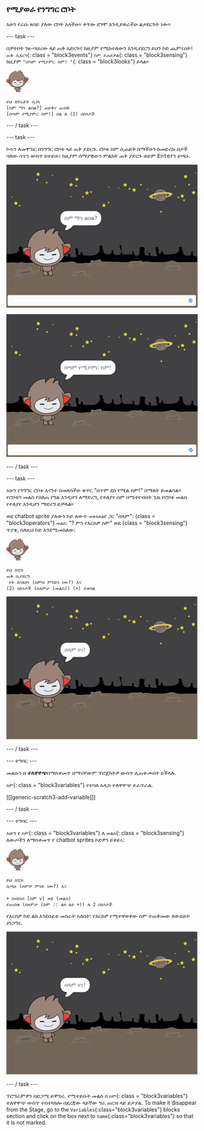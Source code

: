 ## የሚያወራ የንግግር ሮቦት

አሁን የራሱ ጸባይ ያለው ሮቦት አላችሁ። ቀጥሎ ደግሞ እንዲያወራችሁ ልታደርጉት ነው።

\--- task \---

በቻትቦት ገጸ-ባህሪው ላይ ጠቅ አድርጉና ከዚያም የሚከተለውን እንዲያደርግ ይህን ኮድ ጨምሩበት፤ `ጠቅ ሲደረግ`{: class = "block3events"} `ስም ይጠይቃል`{: class = "block3sensing"} ከዚያም `"በጣም የሚያምር ስም! "`{: class = "block3looks"} ይላል።

![nano sprite](images/nano-sprite.png)

```blocks3
ይህ ስፕራይት ሲነካ
[ስም ማን ልበል?] ጠይቅና ጠብቅ
[በጣም የሚያምር ስም!] በል ለ (2) ሰከንዶች
```

\--- / task \---

\--- task \---

ኮዱን ለመሞከር በንግግር ሮቦቱ ላይ ጠቅ ያድርጉ. ሮቦቱ ስም ሲጠይቅ ስማችሁን ከመድረኩ በታች ባለው ሳጥን ውስጥ ይተይቡ፣ ከዚያም ሰማያዊውን ምልክት ጠቅ ያድርጉ ወይም <kbd>Enter</kbd>ን ይጫኑ.

![የ ChatBot ምላሽ በመሞከር ላይ](images/chatbot-ask-test1.png)

![የ ChatBot ምላሽ በመሞከር ላይ](images/chatbot-ask-test2.png)

\--- / task \---

\--- task \---

አሁን የንግግር ሮቦቱ እናንተ በመለሳችሁ ቁጥር "በጥም ደስ የሚል ስም!" በማለት ይመልሳል። የሮቦቱን መልስ የበለጠ የግል እንዲሆን ለማድረግ, የተለያየ ስም በሚተየብበት ጊዜ የሮቦቱ መልስ የተለያየ እንዲሆን ማድረግ ይቻላል።

ወደ chatbot sprite ያለውን ኮድ ለውጥ `መቀላቀል`የ ጋር "ሰላም": {class = "block3operators"} `መልስ`: "? ምን የእርስዎ ስም" ወደ {class = "block3sensing"} ጥያቄ, ስለዚህ ኮድ እንደሚመስለው:

![nano sprite](images/nano-sprite.png)

```blocks3
ይህ ስፒት
ጠቅ ሲያደርግ 
 የት እንደሆነ (ስምህ ምንድን ነው?) እና
(2) ሰከንዶች (ሰላምታ (መልስ)) (+) ተቀበል
```

![ለግል የተበጀ ምላሽ ይሞክሩ](images/chatbot-answer-test.png)

\--- / task \---

\--- ተግባር \---

መልሱን በ **ተለዋዋጭ**በማስቀመጥ በማናቸውም ፕሮጀክትዎ ውስጥ ሊጠቀሙበት ይችላሉ.

`ስም`{: class = "block3variables"} የተባለ አዲስ ተለዋዋጭ ይፈጥራል.

[[[generic-scratch3-add-variable]]]

\--- / task \---

\--- ተግባር \---

አሁን የ `ስም`{: class = "block3variables"} ለ `መልስ`{: class = "block3sensing"} ለውጦችን ለማስቀመጥ የ chatbot sprites ኮድዎን ይቀይሩ:

![nano sprite](images/nano-sprite.png)

```blocks3
ይህ ስፒት
ሲጫኑ (ስምዎ ምንድ ነው?) እና

+ ስብስብ [ስም v] ወደ (መልስ)
ይጠብቁ (ሰላምታ (ስም :: ልዩ ልዩ +)) ለ 2 ሰከንዶች
```

የእርስዎ ኮድ ልክ እንደበፊቱ መስራት አለበት: የእርስዎ የሚተዋወቀው ስም ተጠቅመው ለውይይት ያነጋግሩ.

![ለግል የተበጀ ምላሽ ይሞክሩ](images/chatbot-answer-test.png)

\--- / task \---

ፕሮግራምዎን በድጋሚ ይሞክሩ. የሚተይቡት መልስ በ `ስም`{: class = "block3variables"} ተለዋዋጭ ውስጥ ተስተካክሎ በደረጃው ላይኛው ግራ ጠርዝ ላይ ይታያል. To make it disappear from the Stage, go to the `Variables`{:class="block3variables"} blocks section and click on the box next to `name`{:class="block3variables"} so that it is not marked.